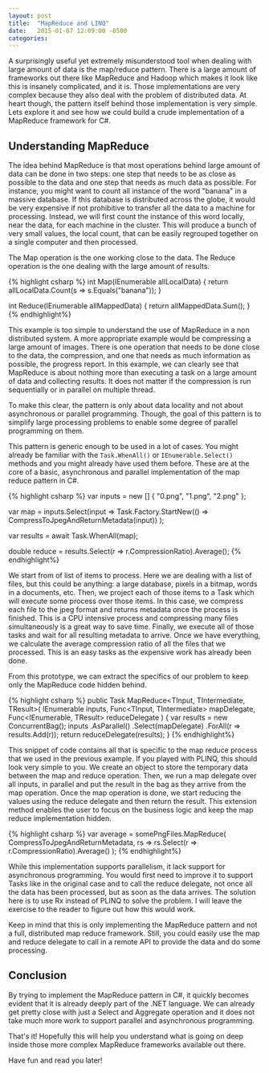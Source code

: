 ```yaml
---
layout: post
title:  "MapReduce and LINQ"
date:   2015-01-07 12:09:00 -0500
categories:
---
```


A surprisingly useful yet extremely misunderstood tool when dealing with large amount of data is the map/reduce pattern. There is a large amount of frameworks out there like MapReduce and Hadoop which makes it look like this is insanely complicated, and it is. Those implementations are very complex because they also deal with the problem of distributed data. At heart though, the pattern itself behind those implementation is very simple. Lets explore it and see how we could build a crude implementation of a MapReduce framework for C#.

## Understanding MapReduce

The idea behind MapReduce is that most operations behind large amount of data can be done in two steps: one step that needs to be as close as possible to the data and one step that needs as much data as possible. For instance, you might want to count all instance of the word "banana" in a massive database. If this database is distributed across the globe, it would be very expensive if not prohibitive to transfer all the data to a machine for processing. Instead, we will first count the instance of this word locally, near the data, for each machine in the cluster. This will produce a bunch of very small values, the local count, that can be easily regrouped together on a single computer and then processed.

The Map operation is the one working close to the data. The Reduce operation is the one dealing with the large amount of results.

{% highlight csharp %}
int Map(IEnumerable<string> allLocalData) {
    return allLocalData.Count(s => s.Equals("banana"));
}

int Reduce(IEnumerable<int> allMappedData) {
    return allMappedData.Sum();
}
{% endhighlight%}

This example is too simple to understand the use of MapReduce in a non distributed system. A more appropriate example would be compressing a large amount of images. There is one operation that needs to be done close to the data, the compression, and one that needs as much information as possible, the progress report. In this example, we can clearly see that MapReduce is about nothing more than executing a task on a large amount of data and collecting results. It does not matter if the compression is run sequentially or in parallel on multiple thread.

To make this clear, the pattern is only about data locality and not about asynchronous or parallel programming. Though, the goal of this pattern is to simplify large processing problems to enable some degree of parallel programming on them.

This pattern is generic enough to be used in a lot of cases. You might already be familiar with the `Task.WhenAll()` or `IEnumerable.Select()` methods and you might already have used them before. These are at the core of a basic, asynchronous and parallel implementation of the map reduce pattern in C#.

{% highlight csharp %}
var inputs = new [] { "0.png", "1.png", "2.png" };

var map = inputs.Select(input => Task.Factory.StartNew(() =>
    CompressToJpegAndReturnMetadata(input))
);

var results = await Task.WhenAll(map);

double reduce = results.Select(r => r.CompressionRatio).Average();
{% endhighlight%}

We start from of list of items to process. Here we are dealing with a list of files, but this could be anything: a large database, pixels in a bitmap, words in a documents, etc.  Then, we project each of those items to a Task which will execute some process over those items. In this case, we compress each file to the jpeg format and returns metadata once the process is finished. This is a CPU intensive process and compressing many files simultaneously is a great way to save time. Finally, we execute all of those tasks and wait for all resulting metadata to arrive. Once we have everything, we calculate the average compression ratio of all the files that we processed. This is an easy tasks as the expensive work has already been done.

From this prototype, we can extract the specifics of our problem to keep only the MapReduce code hidden behind.

{% highlight csharp %}
public Task<TResult> MapReduce<TInput, TIntermediate, TResult>(
    IEnumerable<TInput> inputs,
    Func<TInput, TIntermediate> mapDelegate,
    Func<IEnumerable<TIntermediate>, TResult> reduceDelegate
)
{
    var results = new ConcurrentBag<TResult>();
    inputs
        .AsParallel()
        .Select(mapDelegate)
        .ForAll(r => results.Add(r));
    return reduceDelegate(results);
}
{% endhighlight%}

This snippet of code contains all that is specific to the map reduce process that we used in the previous example. If you played with PLINQ, this should look very simple to you. We create an object to store the temporary data between the map and reduce operation. Then, we run a map delegate over all inputs, in parallel and put the result in the bag as they arrive from the map operation. Once the map operation is done, we start reducing the values using the reduce delegate and then return the result. This extension method enables the user to focus on the business logic and keep the map reduce implementation hidden.

{% highlight csharp %}
var average = somePngFiles.MapReduce(
    CompressToJpegAndReturnMetadata,
    rs => rs.Select(r => r.CompressionRatio).Average()
);
{% endhighlight%}

While this implementation supports parallelism, it lack support for asynchronous programming. You would first need to improve it to support Tasks like in the original case and to call the reduce delegate, not once all the data has been processed, but as soon as the data arrives. The solution here is to use Rx instead of PLINQ to solve the problem. I will leave the exercise to the reader to figure out how this would work.

Keep in mind that this is only implementing the MapReduce pattern and not a full, distributed map reduce framework. Still, you could easily use the map and reduce delegate to call in a remote API to provide the data and do some processing.

## Conclusion

By trying to implement the MapReduce pattern in C#, it quickly becomes evident that it is already deeply part of the .NET language. We can already get pretty close with just a Select and Aggregate operation and it does not take much more work to support parallel and asynchronous programming.

That's it! Hopefully this will help you understand what is going on deep inside those more complex MapReduce frameworks available out there.

Have fun and read you later!